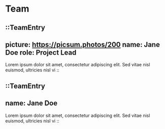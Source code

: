 # Team

::TeamEntry
---
picture: https://picsum.photos/200
name: Jane Doe
role: Project Lead
---

Lorem ipsum dolor sit amet, consectetur adipiscing elit. Sed vitae nisl euismod, ultricies nisl vi
::

::TeamEntry
---
name: Jane Doe
---

Lorem ipsum dolor sit amet, consectetur adipiscing elit. Sed vitae nisl euismod, ultricies nisl vi
::

